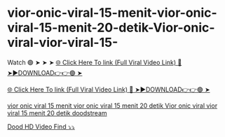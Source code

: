 # vior-onic-viral-15-menit-vior-onic-viral-15-menit-20-detik-Vior-onic-viral-vior-viral-15-

Watch 🟢 ➤ ➤ ➤ <a href="https://dexrul.cfd/sshhht"> 🌐 Click Here To link (Full Viral Video Link) 
🔴 ➤►DOWNLOAD👉👉🟢 ➤



<a href="https://dexrul.cfd/sshhht"> 🌐 Click Here To link (Full Viral Video Link) 
🔴 ➤►DOWNLOAD👉👉🟢 ➤


vior onic viral 15 menit
vior onic viral 15 menit 20 detik
Vior onic viral
vior viral 15 menit 20 detik doodstream

Dood HD Video Find  ⤵️⤵️
